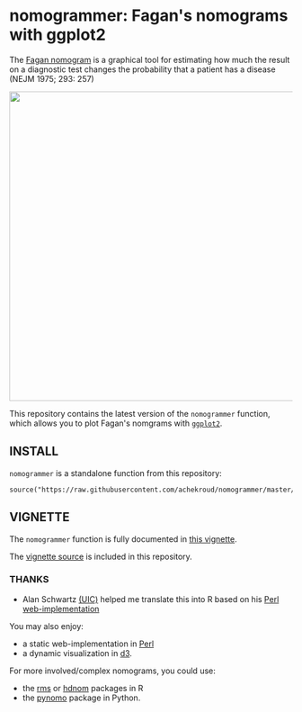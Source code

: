 # nomogrammer: Fagan's nomograms with ggplot2

The [Fagan nomogram](http://www.pmean.com/definitions/fagan.htm) is a graphical tool for estimating how much the result on a diagnostic test changes the probability that a patient has a disease (NEJM 1975; 293: 257)

<p align="center">
  <img src="https://github.com/achekroud/nomogrammer/blob/master/demo.png" width="550">
</p>

This repository contains the latest version of the `nomogrammer` function, which allows you to plot Fagan's nomgrams with [`ggplot2`](http://ggplot2.org/).

## INSTALL

`nomogrammer` is a standalone function from this repository:

```{r}
source("https://raw.githubusercontent.com/achekroud/nomogrammer/master/nomogrammer.r")
```

## VIGNETTE

The `nomogrammer` function is fully documented in [this vignette](https://github.com/achekroud/nomogrammer/blob/master/vignette.html).

The [vignette source](vignette) is included in this repository.

### THANKS

- Alan Schwartz [(UIC)](http://ulan.mede.uic.edu/alansz/) helped me translate this into R based on his [Perl web-implementation](https://araw.mede.uic.edu/cgi-bin/testcalc.pl)

You may also enjoy:
- a static web-implementation in [Perl](https://sourceforge.net/projects/testcalc/)
- a dynamic visualization in [d3](https://cscheid.net/projects/fagan_nomogram/).

For more involved/complex nomograms, you could use:
- the [rms](https://cran.r-project.org/web/packages/rms/rms.pdf) or [hdnom](https://cran.r-project.org/web/packages/hdnom/vignettes/hdnom.html) packages in R
- the [pynomo](http://pynomo.org/wiki/index.php?title=Main_Page) package in Python.
